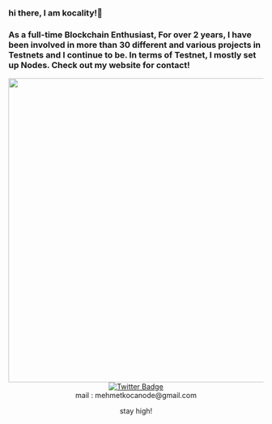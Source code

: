 ### hi there, I am kocality!👋
 <a></a>
### As a full-time Blockchain Enthusiast, For over 2 years, I have been involved in more than 30 different and various projects in Testnets and I continue to be. In terms of Testnet, I mostly set up Nodes. Check out my website for contact! 
 
<div id="header" align="center">
  <img src="https://media.tenor.com/hIUA2uaU3uYAAAAC/ufo361-fire.gif" width="600"/>


<div id="badges">
  <a href="https://twitter.com/kkocality">
    <img src="https://img.shields.io/badge/Twitter-blue?style=for-the-badge&logo=twitter&logoColor=white" alt="Twitter Badge"/>
  </a>
</div>

</div>  
<div align="center">  
mail : mehmetkocanode@gmail.com
 
 stay high!
